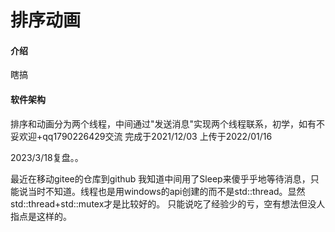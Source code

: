 # 排序动画

#### 介绍
瞎搞

#### 软件架构
排序和动画分为两个线程，中间通过"发送消息"实现两个线程联系，初学，如有不妥欢迎+qq1790226429交流
完成于2021/12/03
上传于2022/01/16

2023/3/18复盘。。

最近在移动gitee的仓库到github
我知道中间用了Sleep来傻乎乎地等待消息，只能说当时不知道。线程也是用windows的api创建的而不是std::thread。显然std::thread+std::mutex才是比较好的。
只能说吃了经验少的亏，空有想法但没人指点是这样的。

